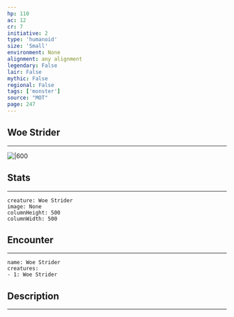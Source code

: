 ```yaml
---
hp: 110
ac: 12
cr: 7
initiative: 2
type: 'humanoid'    
size: 'Small'
environment: None
alignment: any alignment
legendary: False
lair: False
mythic: False
regional: False
tags: ['monster']
source: "MOT"
page: 247
---
```


## Woe Strider
---

![|600](D:/Program%20Files/5e.tools/img/bestiary/MOT/Woe%20Strider.jpg)

## Stats
---

```statblock
creature: Woe Strider
image: None
columnHeight: 500
columnWidth: 500
```

## Encounter
---

```encounter-table
name: Woe Strider
creatures:
- 1: Woe Strider
```

## Description
---




